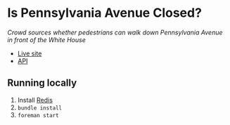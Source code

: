 # Is Pennsylvania Avenue Closed?

*Crowd sources whether pedestrians can walk down Pennsylvania Avenue in front of the White House*

* [Live site](https://is-pennsylvania-avenue-open.herokuapp.com/)
* [API](https://is-pennsylvania-avenue-open.herokuapp.com/api)

## Running locally

1. Install [Redis](http://redis.io/)
2. `bundle install`
3. `foreman start`
